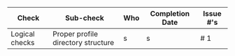 | Check          | Sub-check                                                                         | Who | Completion Date | Issue #'s |
|----------------|-----------------------------------------------------------------------------------|-----|-----------------|-----------|
| Logical checks| Proper profile directory structure|s|s|# 1|

